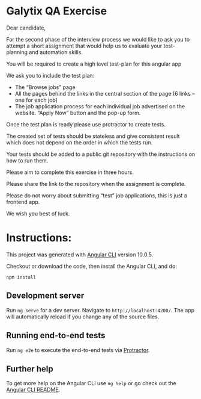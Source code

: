 # Galytix QA Exercise

Dear candidate,

For the second phase of the interview process we would like to ask you to attempt a short assignment that would help us to evaluate your test-planning and automation skills.

You will be required to create a high level test-plan for this angular app

We ask you to include the  test plan:

- The “Browse jobs” page
- All the pages behind the links in the central section of the page (6 links – one for each job)  
- The job application process for each individual job advertised on the website. “Apply Now” button and the pop-up form.

Once the test plan is ready please use protractor to create tests. 

The created set of tests should be stateless and give consistent result which does not depend on the order in which the tests run. 

Your tests should be added to a public git repository with the instructions on how to run them.

Please aim to complete this exercise in three hours. 

Please share the link to the repository when the assignment is complete. 

Please do not worry about submitting “test” job applications, this is just a frontend app.

We wish you best of luck.

# Instructions:

This project was generated with [Angular CLI](https://github.com/angular/angular-cli) version 10.0.5.

Checkout or download the code, then install the Angular CLI, and do:

`npm install`

## Development server

Run `ng serve` for a dev server. Navigate to `http://localhost:4200/`. The app will automatically reload if you change any of the source files.

## Running end-to-end tests

Run `ng e2e` to execute the end-to-end tests via [Protractor](http://www.protractortest.org/).

## Further help

To get more help on the Angular CLI use `ng help` or go check out the [Angular CLI README](https://github.com/angular/angular-cli/blob/master/README.md).
